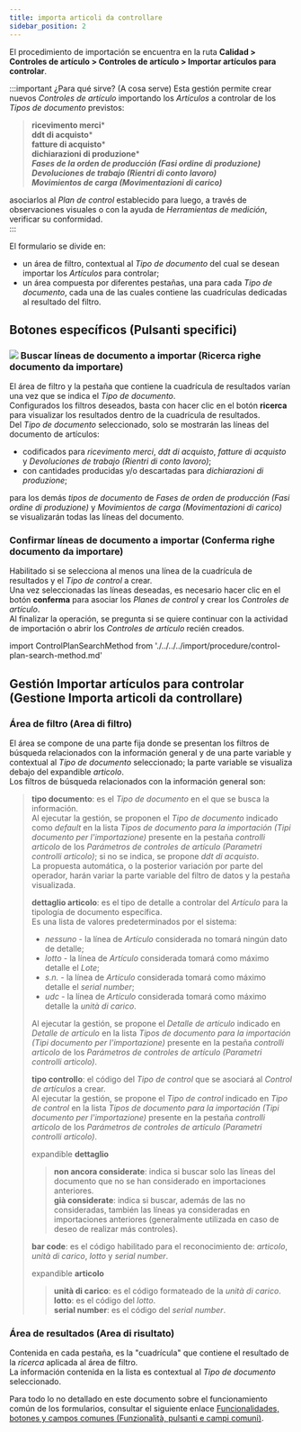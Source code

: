 ```yaml
---
title: importa articoli da controllare
sidebar_position: 2
---
```


El procedimiento de importación se encuentra en la ruta **Calidad > Controles de artículo > Controles de artículo > Importar artículos para controlar**.

:::important ¿Para qué sirve? (A cosa serve)
Esta gestión permite crear nuevos *Controles de artículo* importando los *Artículos* a controlar de los *Tipos de documento* previstos:   
> **ricevimento merci***   
> **ddt di acquisto***   
> **fatture di acquisto***   
> **dichiarazioni di produzione***   
> ***Fases de la orden de producción (Fasi ordine di produzione)***   
> ***Devoluciones de trabajo (Rientri di conto lavoro)***   
> ***Movimientos de carga (Movimentazioni di carico)***   

asociarlos al *Plan de control* establecido para luego, a través de observaciones visuales o con la ayuda de *Herramientas de medición*, verificar su conformidad.   
:::

El formulario se divide en:
- un área de filtro, contextual al *Tipo de documento* del cual se desean importar los *Artículos* para controlar;   
- un área compuesta por diferentes pestañas, una para cada *Tipo de documento*, cada una de las cuales contiene las cuadrículas dedicadas al resultado del filtro.   

## Botones específicos (Pulsanti specifici)

### ![](/img/neutral/common/search.png) Buscar líneas de documento a importar (Ricerca righe documento da importare)

El área de filtro y la pestaña que contiene la cuadrícula de resultados varían una vez que se indica el *Tipo de documento*.   
Configurados los filtros deseados, basta con hacer clic en el botón **ricerca** para visualizar los resultados dentro de la cuadrícula de resultados.   
Del *Tipo de documento* seleccionado, solo se mostrarán las líneas del documento de artículos:   
- codificados para *ricevimento merci*, *ddt di acquisto*, *fatture di acquisto* y *Devoluciones de trabajo (Rientri di conto lavoro)*;   
- con cantidades producidas y/o descartadas para *dichiarazioni di produzione*;   

para los demás *tipos de documento* de *Fases de orden de producción (Fasi ordine di produzione)* y *Movimientos de carga (Movimentazioni di carico)* se visualizarán todas las líneas del documento.   

### Confirmar líneas de documento a importar (Conferma righe documento da importare)

Habilitado si se selecciona al menos una línea de la cuadrícula de resultados y el *Tipo de control* a crear.   
Una vez seleccionadas las líneas deseadas, es necesario hacer clic en el botón **conferma** para asociar los *Planes de control* y crear los *Controles de artículo*.   
Al finalizar la operación, se pregunta si se quiere continuar con la actividad de importación o abrir los *Controles de artículo* recién creados.   

import ControlPlanSearchMethod from './../../../import/procedure/control-plan-search-method.md'

<ControlPlanSearchMethod />

## Gestión Importar artículos para controlar (Gestione Importa articoli da controllare)

### Área de filtro (Area di filtro)

El área se compone de una parte fija donde se presentan los filtros de búsqueda relacionados con la información general y de una parte variable y contextual al *Tipo de documento* seleccionado; la parte variable se visualiza debajo del expandible *articolo*.   
Los filtros de búsqueda relacionados con la información general son:   
> **tipo documento**: es el *Tipo de documento* en el que se busca la información.   
> Al ejecutar la gestión, se proponen el *Tipo de documento* indicado como *default* en la lista *Tipos de documento para la importación (Tipi documento per l'importazione)* presente en la pestaña *controlli articolo* de los *Parámetros de controles de artículo (Parametri controlli articolo)*; si no se indica, se propone *ddt di acquisto*.   
> La propuesta automática, o la posterior variación por parte del operador, harán variar la parte variable del filtro de datos y la pestaña visualizada.  
>   
> **dettaglio articolo**: es el tipo de detalle a controlar del *Artículo* para la tipología de documento específica.   
> Es una lista de valores predeterminados por el sistema:   
> - *nessuno* - la línea de *Artículo* considerada no tomará ningún dato de detalle;   
> - *lotto* - la línea de *Artículo* considerada tomará como máximo detalle el *Lote*;   
> - *s.n.* - la línea de *Artículo* considerada tomará como máximo detalle el *serial number*;   
> - *udc* - la línea de *Artículo* considerada tomará como máximo detalle la *unità di carico*.   
>   
> Al ejecutar la gestión, se propone el *Detalle de artículo* indicado en *Detalle de artículo* en la lista *Tipos de documento para la importación (Tipi documento per l'importazione)* presente en la pestaña *controlli articolo* de los *Parámetros de controles de artículo (Parametri controlli articolo)*.   
>
> **tipo controllo**: el código del *Tipo de control* que se asociará al *Control de artículos* a crear.   
> Al ejecutar la gestión, se propone el *Tipo de control* indicado en *Tipo de control* en la lista *Tipos de documento para la importación (Tipi documento per l'importazione)* presente en la pestaña *controlli articolo* de los *Parámetros de controles de artículo (Parametri controlli articolo)*.   
>   
> expandible **dettaglio**   
>> **non ancora considerate**: indica si buscar solo las líneas del documento que no se han considerado en importaciones anteriores.   
>> **già considerate**: indica si buscar, además de las no consideradas, también las líneas ya consideradas en importaciones anteriores (generalmente utilizada en caso de deseo de realizar más controles).   
>   
> **bar code**: es el código habilitado para el reconocimiento de: *articolo*, *unità di carico*, *lotto* y *serial number*.   
>   
> expandible **articolo**  
>> **unità di carico**: es el código formateado de la *unità di carico*.   
>> **lotto**: es el código del *lotto*.   
>> **serial number**: es el código del *serial number*.   

### Área de resultados (Area di risultato)  

Contenida en cada pestaña, es la "cuadrícula" que contiene el resultado de la *ricerca* aplicada al área de filtro.   
La información contenida en la lista es contextual al *Tipo de documento* seleccionado.   

Para todo lo no detallado en este documento sobre el funcionamiento común de los formularios, consultar el siguiente enlace [Funcionalidades, botones y campos comunes (Funzionalità, pulsanti e campi comuni)](/docs/guide/common).